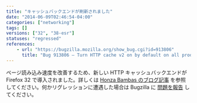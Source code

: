 ```yaml
---
title: "キャッシュバックエンドが刷新されました"
date: "2014-06-09T02:46:54-04:00"
categories: ["networking"]
tags: []
versions: ["32", "38-esr"]
statuses: "regressed"
references:
    - url: "https://bugzilla.mozilla.org/show_bug.cgi?id=913806"
      title: "Bug 913806 – Turn HTTP cache v2 on by default on all products"
---
```

ページ読み込み速度を改善するため、新しい HTTP キャッシュバックエンドが Firefox 32 で導入されました。詳しくは [Honza Bambas のブログ記事](https://www.janbambas.cz/new-firefox-http-cache-enabled/) を参照してください。何かリグレッションに遭遇した場合は Bugzilla に [問題を報告](https://bugzilla.mozilla.org/enter_bug.cgi?product=Core&component=Networking%3A%20Cache) してください。
